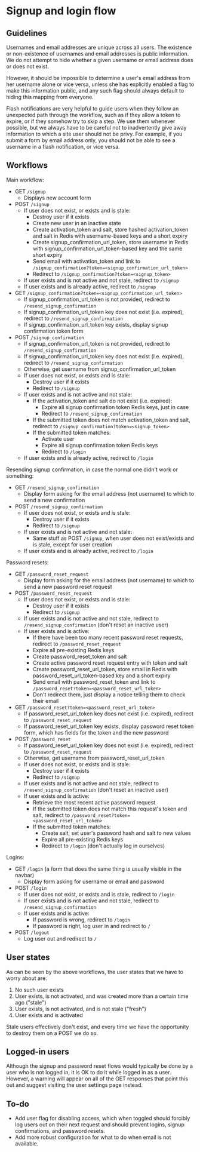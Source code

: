 # Signup and login flow

## Guidelines

Usernames and email addresses are unique across all users. The existence or non-existence of usernames and email addresses is public information. We do not attempt to hide whether a given username or email address does or does not exist.

However, it should be impossible to determine a user's email address from her username alone or vice versa, unless she has explicitly enabled a flag to make this information public, and any such flag should always default to hiding this mapping from everyone.

Flash notifications are very helpful to guide users when they follow an unexpected path through the workflow, such as if they allow a token to expire, or if they somehow try to skip a step. We use them whenever possible, but we always have to be careful not to inadvertently give away information to which a site user should not be privy. For example, if you submit a form by email address only, you should not be able to see a username in a flash notification, or vice versa.

## Workflows

Main workflow:

- GET `/signup`
  - Displays new account form
- POST `/signup`
  - If user does not exist, or exists and is stale:
    - Destroy user if it exists
    - Create new user in an inactive state
    - Create activation_token and salt, store hashed activation_token and salt in Redis with username-based keys and a short expiry
    - Create signup_confirmation_url_token, store username in Redis with signup_confirmation_url_token-based key and the same short expiry
    - Send email with activation_token and link to `/signup_confirmation?token=<signup_confirmation_url_token>`
    - Redirect to `/signup_confirmation?token=<signup_token>`
  - If user exists and is not active and not stale, redirect to `/signup`
  - If user exists and is already active, redirect to `/signup`
- GET `/signup_confirmation?token=<signup_confirmation_url_token>`
  - If signup_confirmation_url_token is not provided, redirect to `/resend_signup_confirmation`
  - If signup_confirmation_url_token key does not exist (i.e. expired), redirect to `/resend_signup_confirmation`
  - If signup_confirmation_url_token key exists, display signup confirmation token form
- POST `/signup_confirmation`
  - If signup_confirmation_url_token is not provided, redirect to `/resend_signup_confirmation`
  - If signup_confirmation_url_token key does not exist (i.e. expired), redirect to `/resend_signup_confirmation`
  - Otherwise, get username from signup_confirmation_url_token
  - If user does not exist, or exists and is stale:
    - Destroy user if it exists
    - Redirect to `/signup`
  - If user exists and is not active and not stale:
    - If the activation_token and salt do not exist (i.e. expired):
      - Expire all signup confirmation token Redis keys, just in case
      - Redirect to `/resend_signup_confirmation`
    - If the submitted token does not match activation_token and salt, redirect to `/signup_confirmation?token=<signup_token>`
    - If the submitted token matches:
      - Activate user
      - Expire all signup confirmation token Redis keys
      - Redirect to `/login`
  - If user exists and is already active, redirect to `/login`

Resending signup confirmation, in case the normal one didn't work or something:

- GET `/resend_signup_confirmation`
  - Display form asking for the email address (not username) to which to send a new confirmation
- POST `/resend_signup_confirmation`
  - If user does not exist, or exists and is stale:
    - Destroy user if it exists
    - Redirect to `/signup`
  - If user exists and is not active and not stale:
    - Same stuff as POST `/signup`, when user does not exist/exists and is stale, except for user creation
  - If user exists and is already active, redirect to `/login`

Password resets:

- GET `/password_reset_request`
  - Display form asking for the email address (not username) to which to send a new password reset request
- POST `/password_reset_request`
  - If user does not exist, or exists and is stale:
    - Destroy user if it exists
    - Redirect to `/signup`
  - If user exists and is not active and not stale, redirect to `/resend_signup_confirmation` (don't reset an inactive user)
  - If user exists and is active:
    - If there have been too many recent password reset requests, redirect to `/password_reset_request`
    - Expire all pre-existing Redis keys
    - Create password_reset_token and salt
    - Create active password reset request entry with token and salt
    - Create password_reset_url_token, store email in Redis with password_reset_url_token-based key and a short expiry
    - Send email with password_reset_token and link to `/password_reset?token=<password_reset_url_token>`
    - Don't redirect them, just display a notice telling them to check their email
- GET `/password_reset?token=<password_reset_url_token>`
  - If password_reset_url_token key does not exist (i.e. expired), redirect to `/password_reset_request`
  - If password_reset_url_token key exists, display password reset token form, which has fields for the token and the new password
- POST `/password_reset`
  - If password_reset_url_token key does not exist (i.e. expired), redirect to `/password_reset_request`
  - Otherwise, get username from password_reset_url_token
  - If user does not exist, or exists and is stale:
    - Destroy user if it exists
    - Redirect to `/signup`
  - If user exists and is not active and not stale, redirect to `/resend_signup_confirmation` (don't reset an inactive user)
  - If user exists and is active:
    - Retrieve the most recent active password request
    - If the submitted token does not match this request's token and salt, redirect to `/password_reset?token=<password_reset_url_token>`
    - If the submitted token matches:
      - Create salt, set user's password hash and salt to new values
      - Expire all pre-existing Redis keys
      - Redirect to `/login` (don't actually log in ourselves)

Logins:

- GET `/login` (a form that does the same thing is usually visible in the navbar)
  - Display form asking for username or email and password
- POST `/login`
  - If user does not exist, or exists and is stale, redirect to `/login`
  - If user exists and is not active and not stale, redirect to `/resend_signup_confirmation`
  - If user exists and is active:
    - If password is wrong, redirect to `/login`
    - If password is right, log user in and redirect to `/`
- POST `/logout`
  - Log user out and redirect to `/`

## User states

As can be seen by the above workflows, the user states that we have to worry about are:

1. No such user exists
2. User exists, is not activated, and was created more than a certain time ago ("stale")
3. User exists, is not activated, and is not stale ("fresh")
4. User exists and is activated

Stale users effectively don't exist, and every time we have the opportunity to destroy them on a POST we do so.

## Logged-in users

Although the signup and password reset flows would typically be done by a user who is not logged in, it is OK to do it while logged in as a user. However, a warning will appear on all of the GET responses that point this out and suggest visiting the user settings page instead.

## To-do

- Add user flag for disabling access, which when toggled should forcibly log users out on their next request and should prevent logins, signup confirmations, and password resets.
- Add more robust configuration for what to do when email is not available.
